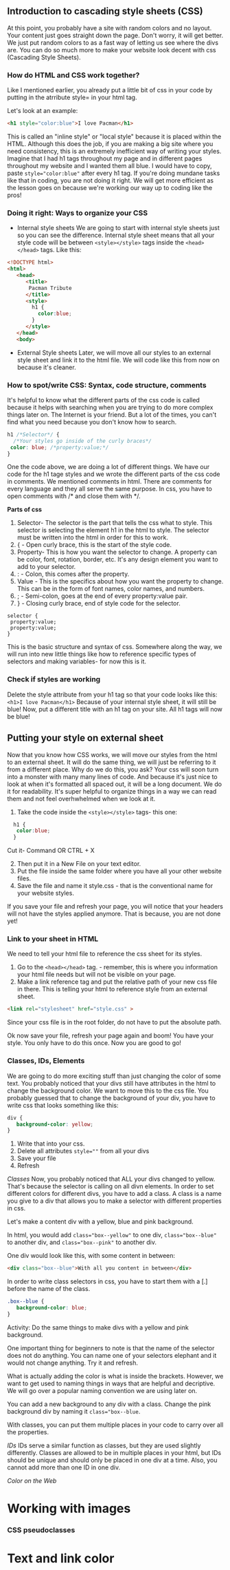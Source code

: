 ## Introduction to cascading style sheets (CSS)
At this point, you probably have a site with random colors and no layout. Your content just goes straight down the page. Don't worry, it will get better. We just put random colors to as a fast way of letting us see where the divs are. You can do so much more to make your website look decent with css (Cascading Style Sheets). 

### How do HTML and CSS work together?
Like I mentioned earlier, you already put a little bit of css in your code by putting in the atrribute style= in your html tag. 

Let's look at an example: 
```html
<h1 style="color:blue">I love Pacman</h1>
```
This is called an "inline style" or "local style" because it is placed within the HTML. Although this does the job, if you are making a big site where you need consistency, this is an extremely inefficient way of writing your styles. Imagine that I had h1 tags throughout my page and in different pages throughout my website and I wanted them all blue. I would have to copy, paste ```style="color:blue"``` after every h1 tag. If you're doing mundane tasks like that in coding, you are not doing it right. We will get more efficient as the lesson goes on because we're working our way up to coding like the pros! 

### Doing it right: Ways to organize your CSS
* Internal style sheets
We are going to start with internal style sheets just so you can see the difference. Internal style sheet means that all your style code will be between ```<style></style>``` tags inside the ```<head></head>``` tags. Like this: 

```html
<!DOCTYPE html>
<html>
   <head>
      <title>
       Pacman Tribute
      </title>
      <style>
        h1 {
          color:blue;
        }
      </style>
   </head>
   <body>
```

* External Style sheets 
Later, we will move all our styles to an external style sheet and link it to the html file. We will code like this from now on because it's cleaner. 

### How to spot/write CSS: Syntax, code structure, comments
It's helpful to know what the different parts of the css code is called because it helps with searching when you are trying to do more complex things later on. The Internet is your friend. But a lot of the times, you can't find what you need because you don't know how to search. 

```css
h1 /*Selector*/ {
  /*Your styles go inside of the curly braces*/
 color: blue; /*property:value;*/
}
```
One the code above, we are doing a lot of different things. We have our code for the h1 tage styles and we wrote the different parts of the css code in comments. We mentioned comments in html. There are comments for every language and they all serve the same purpose. In css, you have to open comments with /* and close them with */. 

<b>Parts of css</b> 
1. Selector- The selector is the part that tells the css what to style. This selector is selecting the element h1 in the html to style. The selector must be written into the html in order for this to work. 
2. { - Open curly brace, this is the start of the style code. 
3. Property- This is how you want the selector to change. A property can be color, font, rotation, border, etc. It's any design element you want to add to your selector. 
4. : - Colon, this comes after the property. 
5. Value - This is the specifics about how you want the property to change. This can be in the form of font names, color names, and numbers. 
6. ; - Semi-colon, goes at the end of every property:value pair. 
7. } - Closing curly brace, end of style code for the selector. 

```
selector {
 property:value;
 property:value;
}
```
This is the basic structure and syntax of css. Somewhere along the way, we will run into new little things like how to reference specific types of selectors and making variables- for now this is it. 

### Check if styles are working 
Delete the style attribute from your h1 tag so that your code looks like this: 
```<h1>I love Pacman</h1>```
Because of your internal style sheet, it will still be blue! Now, put a different title with an h1 tag on your site. All h1 tags will now be blue! 

## Putting your style on external sheet
Now that you know how CSS works, we will move our styles from the html to an external sheet. It will do the same thing, we will just be referring to it from a different place. Why do we do this, you ask? Your css will soon turn into a monster with many many lines of code. And because it's just nice to look at when it's formatted all spaced out, it will be a long document. We do it for readability. It's super helpful to organize things in a way we can read them and not feel overhwhelmed when we look at it. 

1. Take the code inside the ```<style></style>``` tags- this one: 
```css
  h1 {
   color:blue;
  }
```
Cut it- Command OR CTRL + X

2. Then put it in a New File on your text editor. 
3. Put the file inside the same folder where you have all your other website files. 
4. Save the file and name it style.css - that is the conventional name for your website styles. 

If you save your file and refresh your page, you will notice that your headers will not have the styles applied anymore. That is because, you are not done yet! 

### Link to your sheet in HTML
We need to tell your html file to reference the css sheet for its styles. 

1. Go to the ```<head></head>``` tag. - remember, this is where you  information your html file needs but will not be visible on your page. 
2. Make a link reference tag and put the relative path of your new css file in there. This is telling your html to reference style from an external sheet. 

```html
<link rel="stylesheet" href="style.css" >
```

Since your css file is in the root folder, do not have to put the absolute path. 

Ok now save your file, refresh your page again and boom! You have your style. You only have to do this once. Now you are good to go! 

### Classes, IDs, Elements
We are going to do more exciting stuff than just changing the color of some text. You probably noticed that your divs still have attributes in the html to change the background color. We want to move this to the css file. You probably guessed that to change the background of your div, you have to write css that looks something like this: 

```css
div {
   background-color: yellow; 
}
```

1. Write that into your css. 
2. Delete all attributes ```style=""``` from all your divs
3. Save your file 
4. Refresh
 
 *Classes*
Now, you probably noticed that ALL your divs changed to yellow. That's because the selector is calling on all divn elements. In order to set different colors for different divs, you have to add a class. A class is a name you give to a div that allows you to make a selector with different properties in css. 

Let's make a content div with a yellow, blue and pink background. 

In html, you would add ```class="box--yellow"``` to one div, 
```class="box--blue"``` to another div, and 
```class="box--pink"``` to another div. 

One div would look like this, with some content in between: 
```html
<div class="box--blue">With all you content in between</div>
```
In order to write class selectors in css, you have to start them with a [.] before the name of the class.  
```css
.box--blue {
   background-color: blue;
}
```
Activity: Do the same things to make divs with a yellow and pink background. 

One important thing for beginners to note is that the name of the selector does not do anything. You can name one of your selectors elephant and it would not change anything. Try it and refresh. 

What is actually adding the color is what is inside the brackets. However, we want to get used to naming things in ways that are helpful and decriptive. We will go over a popular naming convention we are using later on. 

You can add a new background to any div with a class. Change the pink background div by naming it ```class="box--blue```. 

With classes, you can put them multiple places in your code to carry over all the properties. 

*IDs*
IDs serve a similar function as classes, but they are used slightly differently. Classes are allowed to be in multiple places in your html, but IDs should be unique and should only be placed in one div at a time. Also, you cannot add more than one ID in one div.



*Color on the Web*
# Working with images
### CSS pseudoclasses
# Text and link color

